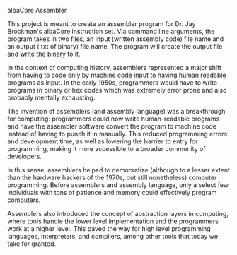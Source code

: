 albaCore Assembler 

This project is meant to create an assembler program for Dr. Jay Brockman's 
albaCore instruction set. Via command line arguments, the program takes in
two files, an input (written assembly code) file name and an output (.txt of binary) 
file name. The program will create the output file and write the binary to it. 

In the context of computing history, assemblers represented a major shift from
having to code only by machine code input to having human readable programs
as input. In the early 1950s, programmers would have to write programs in 
binary or hex codes which was extremely error prone and also probably mentally
exhausting.

The invention of assemblers (and assembly language) was a breakthrough for computing:
programmers could now write human-readable programs and have the assembler software
convert the program to machine code instead of having to punch it in manually. This 
reduced programming errors and development time, as well as lowering the barrier to entry for programming, making it more accessible to a broader community of developers. 

In this sense, assemblers helped to democratize (although to a lesser extent than the
hardware hackers of the 1970s, but still nonetheless) computer programming. Before 
assemblers and assembly language, only a select few individuals with tons of patience and 
memory could effectively program computers. 

Assemblers also introduced the concept of abstraction layers in computing, where tools  handle the lower level implementation and the programmers work at a higher level. This 
paved the way for high level programming languages, interpreters, and compilers, among 
other tools that today we take for granted. 













